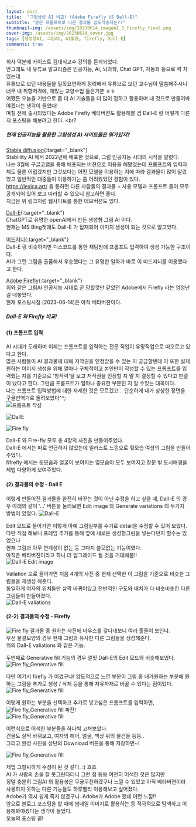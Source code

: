 ```yaml
---
layout: post
title:  "그림생성 AI 비교! (Adobe Firefly VS Dall-E)"
subtitle: "같은 프롬프트로 나온 결과물_압도적승자는??"
thumbnail-img: /assets/img/20230614_imageAI_3_firefly_final.png
cover-img: /assets/img/20230614_cover.jpg
tags: [생성형AI, 그림AI, AI활용, firefly, Dall-E]
comments: true
---
```


회사 덕분에 카이스트 김대식교수 강의를 듣게되었다. <br>
안그래도 내 유튜브 알고리즘은 인공지능, AI, 뇌과학, Chat GPT, 자동화 등으로 꽉 차있는데 <br>
유튜브로 보던 내용들을 일목요연하게 정리해서 유튜브로 보던 교수님이 말씀해주시니 너무 내 취향저격에, 재밌는 교양수업 들은기분 ㅎㅎ <br>
어쨌든 오늘을 기반으로 좀 더 AI 기술들을 더 많이 접하고 활용하며 내 것으로 만들어봐야겠다는 생각이 들었다! <br>
며칠 전에 출시되었다는 Adobe Firefly 베타버젼도 활용해볼 겸 Dall-E 랑 어떻게 다른 지 포스팅을 해보려고 한다. <br?

##### 현재 인공지능을 활용한 그림생성 AI 사이트들은 뭐가있지? 

[Stable diffusion](https://stablediffusionweb.com/#demo){:target="_blank"} <br>
 Stablility AI 에서 2022년에 배포한 것으로, 그림 인공지능 시대의 시작을 알렸다. <br>
 나는 3월에 구글코랩을 통해 배포되는 버젼으로 이용을 해봤었는데 프롬프트의 입력자체도 물론 어렵겠지만 그것보다는 어떤 모델을 이용하는 지에 따라 결과물이 많이 달랐었고 일반적인 대중들이 이용하기는 좀 어려웠었던 경험이 있다.<br>
 https://lexica.art/ 을 통하면 다른 사람들의 결과물 + 사용 모델과 프롬프트 들이 모두 공개되어 있어 보고 따라할 수 있으니 참고하면 좋다.  <br>
 지금은 위 링크처럼 웹사이트를 통한 데모버젼도 있다. <br>

[Dall-E](https://labs.openai.com/){:target="_blank"}<br>
 ChatGPT로 유명한 openAI에서 만든 생성형 그림 AI 이다.<br>
 현재는 MS Bing챗에도 Dall-E 가 탑재되어 이미지 생성이 되는 것으로 알고있다. <br>

[미드저니](https://discord.com/invite/midjourney){:target="_blank"}<br>
 Dall-E 랑 비슷하지만 디스코드를 통한 채팅방에 프롬프트 입력하여 생성 가능한 구조이다. <br>AI가 그린 그림을 출품해서 우승했다는 그 유명한 일화가 바로 이 미드저니를 이용했다고 한다. <br>

[Adobe Firefly](https://firefly.adobe.com/){:target="_blank"}<br>
 위와 같은 그림AI 인공지능 시대로 곧 망할것만 같았던 Adobe에서 Firefly 라는 엄청난걸 내놓았다. <br>현재 포스팅시점 (2023-06-14)은 아직 베타버젼이다. <br>


##### Dall-E 와 Firefly 비교! 

#### (1) 프롬프트 입력

AI 시대가 도래하며 이제는 프롬프트를 입력하는 전문 직업이 유망직업으로 떠오르고 있다고 한다.<br>
많은 사람들이 AI 결과물에 대해 저작권을 인정받을 수 있는 지 궁금할텐데 이 또한 실제 원하는 이미지 생성을 위해 얼마나 구체적이고 본인만이 작성할 수 있는 프롬프트를 입력했는 지를 기준으로 '창작력'을 보고 저작권을 인정할 지 말 지 결정할 수 있다고 판결이 났다고 한다. 그만큼 프롬프트가 얼마나 중요한 부분인 지 알 수있는 대목이다.  <br>
나는 프롬프트 입력방법에 대한 자세한 것은 모르겠고... 단순하게 내가 상상한 장면을 구글번역기로 돌려보았다^^; <br> 
![프롬프트 작성](/assets/img/20230614_imageAI_1.JPG)

![DallE](/assets/img/20230614_imageAI_2_Dalle.JPG)

![Fire fly](/assets/img/20230614_imageAI_3_firefly.JPG)

Dall-E 와 Fire-fly 모두 총 4장의 사진을 만들어주었다. <br>
Dall-E 에서는 따로 언급하지 않았는데 일러스트 느낌으로 뒷모습 여성의 그림을 만들어주었다. <br>
fifrefly 에서는 뒷모습과 얼굴이 보여지는 옆모습이 모두 보여지고 창문 밖 도시배경을 제법 다양하게 보여주었다. 

#### (2) 결과물의 수정 - Dall E
 이렇게 만들어진 결과물을 완전히 바꾸는 것이 아닌 수정을 하고 싶을 때, 
 Dall-E 의 경우 아래와 같이 '...' 버튼을 눌러보면 Edit image 와 Generate variations 의 두가지 방법이 있었다. 
 ![Dall-E ](/assets/img/20230614_imageAI_2_Dalle_2.JPG)
 
 Edit 모드로 들어가면 이렇게 아예 그림일부를 수기로 detail을 수정할 수 있어 보였다.<br>
 다만 직접 해보니 프레임 추가를 통해 옆에 새로운 생성형그림을 넣는다던지 할수는 있었으나<br>
 현재 그림과 아무 연계성이 없는 등 그다지 쓸모없는 기능이였다. <br>
 아직은 베타버젼이라고 하니 더 업그레이드 될 것을 기대해봄!! <br>
 ![Dall-E  Edit image](/assets/img/20230614_imageAI_2_Dalle_3.JPG)
 
 Valiation 으로 들어가면 처음 4개의 사진 중 현재 선택한 이 그림을 기준으로 비슷한 그림들을 재생성 해준다. <br>
 동일하게 여자의 위치들만 살짝 바뀌어있고 전반적인 구도와 배치가 다 비슷비슷한 다른 그림들이 만들어졌다. <br>
 ![Dall-E  valiations](/assets/img/20230614_imageAI_2_Dalle_4.JPG)

#### (2-2) 결과물의 수정 - Firefly

![Fire fly](/assets/img/20230614_imageAI_3_firefly_2.JPG)
 결과물 중 원하는 사진에 마우스를 갖다대보니 여러 툴들이 보인다. <br>
 우선 물결모양의 경우 현재 그림과 유사한 다른 그림들을 생성해준다. <br>
 위의 Dall-E valiations 와 같은 기능. <br>

 두번째로 Generative fill 기능의 경우 얼핏 Dall-E의 Edit 모드와 비슷해보였다. <br>
![Fire fly_Generative fill ](/assets/img/20230614_imageAI_3_firefly_3.JPG)

 다만 여기서 firefly 가 이겼구나!  압도적으로 느낀 부분이 그림 중 내가원하는 부분에 원하는 그림을 추가로 생성 / 삭제 등을 통해 자유자재로 바꿀 수 있다는 점이었다. <br>
 ![Fire fly_Generative fill ](/assets/img/20230614_imageAI_3_firefly_5.1.JPG)

 이렇게 원하는 부분을 선택하고 추가로 넣고싶은 프롬프트를 입력하면,<br>
![Fire fly_Generative fill ](/assets/img/20230614_imageAI_3_firefly_4.1.JPG)
 짜잔!  <br>
![Fire fly_Generative fill ](/assets/img/20230614_imageAI_3_firefly_4.2.JPG)

 이런식으로 어색한 부분들을 하나씩 고쳐보았다. <br>
 건물도 살짝 바꿔보고, 여자의 헤어, 얼굴, 책상 위의 물건들 등등.. <br>
 그리고 완성 사진을 상단의 Download 버튼을 통해 저장하면~! <br>

![Fire fly_Generative fill ](/assets/img/20230614_imageAI_3_firefly_final.png)

 제법 그럴싸하게 수정이 된 것 같다. :) 흐흐 <br>
 AI 가 사람의 손을 잘 못그린다더니 그런 점 등등 여전히 어색한 것은 많지만<br>
 정말 충분히 그림AI 의 활용성은 무궁무진하겠구나 느낄 수 있었고 아직 베타버젼이라 사용하지 못하는 다른 기능들도 하루빨리 이용해보고 싶어졌다. <br>
 Adobe가 역시 쉽게 죽지 않겠구나. Adobe가 Adobe 했네 이런 느낌!!<br>
 앞으로 블로그 포스팅을 할 때에 썸네일 이미지로 활용하는 등 적극적으로 탐색하고 이용해봐야겠다는 생각이 들었다. <br>
 오늘의 포스팅 끝! <br>